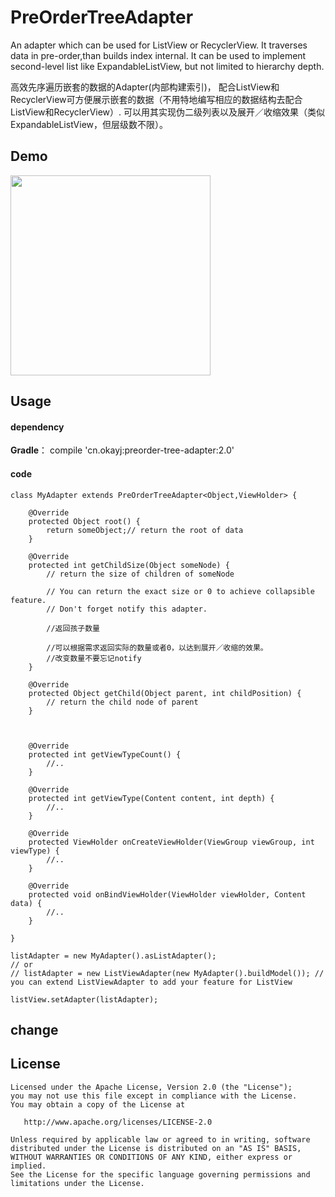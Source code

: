 # PreOrderTreeAdapter
An adapter which can be used for ListView or RecyclerView. It traverses data in pre-order,than builds index internal.
It can be used to implement second-level list like ExpandableListView, but not limited to hierarchy depth.

高效先序遍历嵌套的数据的Adapter(内部构建索引)，
配合ListView和RecyclerView可方便展示嵌套的数据（不用特地编写相应的数据结构去配合ListView和RecyclerView）.
可以用其实现伪二级列表以及展开／收缩效果（类似ExpandableListView，但层级数不限）。

## Demo
<p>
   <img src="https://github.com/jack-cook/PreOrderTreeAdapter/blob/master/display/device-2017-01-23-021752.png" width="320" />
</p>

## Usage

#### dependency

**Gradle**：
compile 'cn.okayj:preorder-tree-adapter:2.0'


#### code

    class MyAdapter extends PreOrderTreeAdapter<Object,ViewHolder> {

        @Override
        protected Object root() {
            return someObject;// return the root of data
        }

        @Override
        protected int getChildSize(Object someNode) {
            // return the size of children of someNode

            // You can return the exact size or 0 to achieve collapsible feature.
            // Don't forget notify this adapter.

            //返回孩子数量

            //可以根据需求返回实际的数量或者0，以达到展开／收缩的效果。
            //改变数量不要忘记notify
        }

        @Override
        protected Object getChild(Object parent, int childPosition) {
            // return the child node of parent
        }



        @Override
        protected int getViewTypeCount() {
            //..
        }

        @Override
        protected int getViewType(Content content, int depth) {
            //..
        }

        @Override
        protected ViewHolder onCreateViewHolder(ViewGroup viewGroup, int viewType) {
            //..
        }

        @Override
        protected void onBindViewHolder(ViewHolder viewHolder, Content data) {
            //..
        }

    }

    listAdapter = new MyAdapter().asListAdapter();
    // or
    // listAdapter = new ListViewAdapter(new MyAdapter().buildModel()); // you can extend ListViewAdapter to add your feature for ListView

    listView.setAdapter(listAdapter);
    

## change


## License
    Licensed under the Apache License, Version 2.0 (the "License");
    you may not use this file except in compliance with the License.
    You may obtain a copy of the License at

       http://www.apache.org/licenses/LICENSE-2.0

    Unless required by applicable law or agreed to in writing, software
    distributed under the License is distributed on an "AS IS" BASIS,
    WITHOUT WARRANTIES OR CONDITIONS OF ANY KIND, either express or implied.
    See the License for the specific language governing permissions and
    limitations under the License.